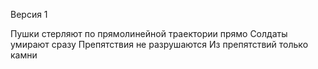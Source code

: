 Версия 1

Пушки стерляют по прямолинейной траектории прямо
Солдаты умирают сразу
Препятствия не разрушаются
Из препятствий только камни


